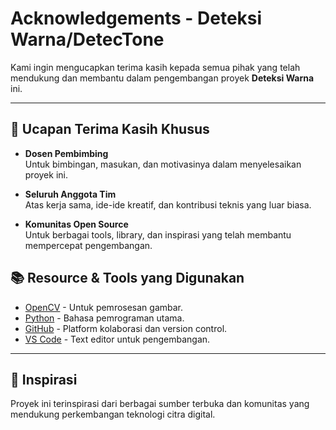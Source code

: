 # Acknowledgements - Deteksi Warna/DetecTone

Kami ingin mengucapkan terima kasih kepada semua pihak yang telah mendukung dan membantu dalam pengembangan proyek **Deteksi Warna** ini.

---

## 🙏 Ucapan Terima Kasih Khusus

- **Dosen Pembimbing**  
  Untuk bimbingan, masukan, dan motivasinya dalam menyelesaikan proyek ini.

- **Seluruh Anggota Tim**  
  Atas kerja sama, ide-ide kreatif, dan kontribusi teknis yang luar biasa.

- **Komunitas Open Source**  
  Untuk berbagai tools, library, dan inspirasi yang telah membantu mempercepat pengembangan.

## 📚 Resource & Tools yang Digunakan
- [OpenCV](https://opencv.org/) - Untuk pemrosesan gambar.
- [Python](https://www.python.org/) - Bahasa pemrograman utama.
- [GitHub](https://github.com/) - Platform kolaborasi dan version control.
- [VS Code](https://code.visualstudio.com/) - Text editor untuk pengembangan.

---

## 🌟 Inspirasi
Proyek ini terinspirasi dari berbagai sumber terbuka dan komunitas yang mendukung perkembangan teknologi citra digital.
